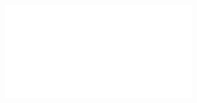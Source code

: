 <div align="center">
  <br>
<!--   <a href="https://github.com/ahbbxjaiq/ahbbxjaiq/blame/main/header.svg">-->
    <img src="header.svg" width="500" height="250" alt="Click to see the source" /> 
<!--   </a> -->
  <br>
</div>
